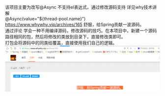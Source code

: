 该项目主要为改写@Async 不支持el表达式，通过修改源码支持 详见why技术讲解  
@Async(value="${thread-pool.name}")
https://www.whywhy.vip/archives/165 舒服，给Spring贡献一波源码。  
通过评论 学会一种不用编译源码，修改源码的技巧。在本项目中，新建一个源码路径相同的包，然后将修改的类放到目录下，直接修改类即可。  
打包会将源码中的同类给覆盖，直接使用我们自己的逻辑。
![img.png](img.png)
